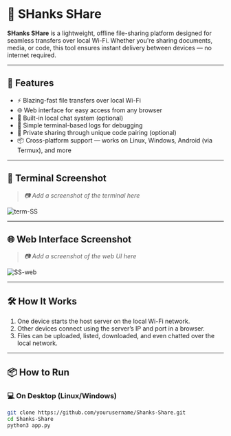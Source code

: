 # 📡 SHanks SHare

**SHanks SHare** is a lightweight, offline file-sharing platform designed for seamless transfers over local Wi-Fi. Whether you're sharing documents, media, or code, this tool ensures instant delivery between devices — no internet required.

---

## 🚀 Features

- ⚡ Blazing-fast file transfers over local Wi-Fi
- 🌐 Web interface for easy access from any browser
- 💬 Built-in local chat system (optional)
- 🧾 Simple terminal-based logs for debugging
- 🔐 Private sharing through unique code pairing (optional)
- 📦 Cross-platform support — works on Linux, Windows, Android (via Termux), and more

---

## 📸 Terminal Screenshot

> _📷 Add a screenshot of the terminal here_

![term-SS](https://github.com/user-attachments/assets/66a9aa0a-7956-430e-9c86-f5a561b84ced)


---

## 🌐 Web Interface Screenshot

> _📷 Add a screenshot of the web UI here_

![SS-web](https://github.com/user-attachments/assets/eef73850-1b77-4585-af6c-e67710793a63)


---

## 🛠️ How It Works

1. One device starts the host server on the local Wi-Fi network.
2. Other devices connect using the server’s IP and port in a browser.
3. Files can be uploaded, listed, downloaded, and even chatted over the local network.

---

## 📦 How to Run

### 💻 On Desktop (Linux/Windows)

```bash
git clone https://github.com/yourusername/Shanks-Share.git
cd Shanks-Share
python3 app.py
